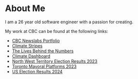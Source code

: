 # About Me

I am a 26 year old software engineer with a passion for creating. 

My work at CBC can be found at the following links:

- [CBC Newslabs Portfolio](https://newsinteractives.cbc.ca/newslabs/)
- [Climate Stripes](https://newsinteractives.cbc.ca/features/2023/climate-stripes/)
- [The Lives Behind the Numbers](https://newsinteractives.cbc.ca/features/2023/toxic-drug-deaths/)
- [Climate Dashboard](https://newsinteractives.cbc.ca/features/2023/climate-dashboard/)
- [North West Territory Election Results 2023](https://newsinteractives.cbc.ca/elections/northwest-territories/2023/results/)
- [Toronto Mayoral Platforms 2023](https://newsinteractives.cbc.ca/features/2023/toronto-mayoral-platforms/)
- [US Election Results 2024](https://newsinteractives.cbc.ca/elections/us/2024/results/)

